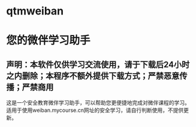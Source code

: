 # qtmweiban
# 您的微伴学习助手

## 声明：本软件仅供学习交流使用，请于下载后24小时之内删除；本程序不额外提供下载方式；严禁恶意传播；严禁商用

这是一个安全教育微伴学习助手，可以帮助您更便捷地完成对微伴课程的学习。
适用于使用weiban.mycourse.cn网址的安全学习，请自行判断使用，不提供更新。
